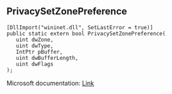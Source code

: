## PrivacySetZonePreference

```
[DllImport("wininet.dll", SetLastError = true)]
public static extern bool PrivacySetZonePreference(
   uint dwZone,
   uint dwType,
   IntPtr pBuffer,
   uint dwBufferLength,
   uint dwFlags
);
```

Microsoft documentation: [Link](https://learn.microsoft.com/en-us/windows/win32/api/wininet/nf-wininet-privacysetzonepreferencew)
